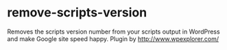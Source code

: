 remove-scripts-version
======================

Removes the scripts version number from your scripts output in WordPress and make Google site speed happy.
Plugin by http://www.wpexplorer.com/
